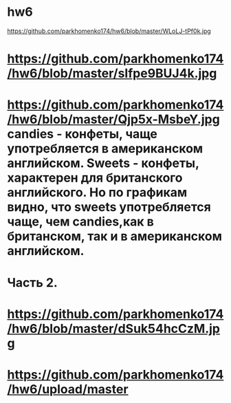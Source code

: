 # hw6
https://github.com/parkhomenko174/hw6/blob/master/WLoLJ-tPf0k.jpg
# https://github.com/parkhomenko174/hw6/blob/master/sIfpe9BUJ4k.jpg
# https://github.com/parkhomenko174/hw6/blob/master/Qjp5x-MsbeY.jpg  candies - конфеты, чаще употребляется в американском английском. Sweets - конфеты, характерен для британского английского. Но по графикам видно, что sweets употребляется чаще, чем candies,как в британском, так и в американском английском. 
# Часть 2. 
# https://github.com/parkhomenko174/hw6/blob/master/dSuk54hcCzM.jpg
# https://github.com/parkhomenko174/hw6/upload/master
